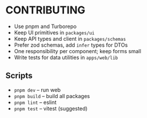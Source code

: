 # CONTRIBUTING

- Use pnpm and Turborepo
- Keep UI primitives in `packages/ui`
- Keep API types and client in `packages/schemas`
- Prefer zod schemas, add `infer` types for DTOs
- One responsibility per component; keep forms small
- Write tests for data utilities in `apps/web/lib`

## Scripts

- `pnpm dev` – run web
- `pnpm build` – build all packages
- `pnpm lint` – eslint
- `pnpm test` – vitest (suggested)
